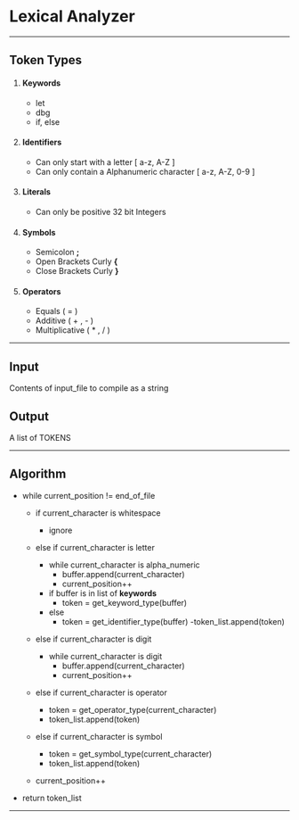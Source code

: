 # Lexical Analyzer
----
## Token Types

1. #### Keywords 
    - let
    - dbg
    - if, else

2. #### Identifiers
    - Can only start with a letter [ a-z, A-Z ] 
    - Can only contain a Alphanumeric character [ a-z, A-Z, 0-9 ]

3. #### Literals
    - Can only be positive 32 bit Integers

4. #### Symbols
    - Semicolon **;** 
    - Open Brackets Curly **{**
    - Close Brackets Curly **}**

6. #### Operators
    - Equals ( = )
    - Additive ( + , - )
    - Multiplicative ( * , / )
----
## Input 
Contents of input_file to compile as a string 

## Output 
A list of TOKENS 

-----
## Algorithm
- while current_position != end_of_file

    - if current_character is whitespace
        - ignore

    - else if current_character is letter
        - while current_character is alpha_numeric
            - buffer.append(current_character)
            - current_position++
        - if buffer is in list of **keywords**
            - token = get_keyword_type(buffer)
        - else 
            - token = get_identifier_type(buffer)
        -token_list.append(token)

    - else if current_character is digit
        - while current_character is digit
            - buffer.append(current_character)
            - current_position++

    - else if current_character is operator
        - token = get_operator_type(current_character)
        - token_list.append(token)

    - else if current_character is symbol
        - token = get_symbol_type(current_character)
        - token_list.append(token)

    - current_position++

- return token_list
-----